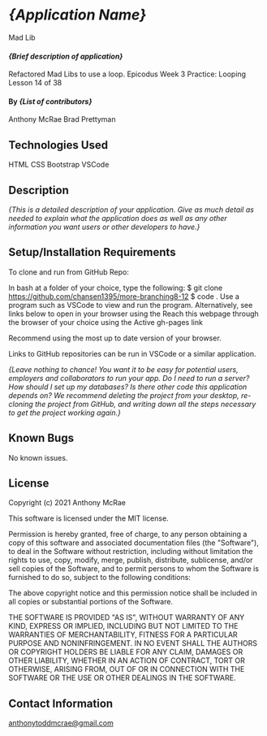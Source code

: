 # _{Application Name}_
Mad Lib
#### _{Brief description of application}_
Refactored Mad Libs to use a loop. Epicodus Week 3 Practice: Looping Lesson 14 of 38
#### By _**{List of contributors}**_
Anthony McRae Brad Prettyman
## Technologies Used

HTML
CSS
Bootstrap
VSCode

## Description

_{This is a detailed description of your application. Give as much detail as needed to explain what the application does as well as any other information you want users or other developers to have.}_

## Setup/Installation Requirements

To clone and run from GitHub Repo:

In bash at a folder of your choice, type the following:
$ git clone https://github.com/chansen1395/more-branching8-12
$ code .
Use a program such as VSCode to view and run the program.
Alternatively, see links below to open in your browser using the Reach this webpage through the browser of your choice using the Active gh-pages link

Recommend using the most up to date version of your browser.

Links to GitHub repositories can be run in VSCode or a similar application.

_{Leave nothing to chance! You want it to be easy for potential users, employers and collaborators to run your app. Do I need to run a server? How should I set up my databases? Is there other code this application depends on? We recommend deleting the project from your desktop, re-cloning the project from GitHub, and writing down all the steps necessary to get the project working again.}_

## Known Bugs

No known issues.

## License
Copyright (c) 2021 Anthony McRae

This software is licensed under the MIT license.

Permission is hereby granted, free of charge, to any person obtaining a copy of this software and associated documentation files (the "Software"), to deal in the Software without restriction, including without limitation the rights to use, copy, modify, merge, publish, distribute, sublicense, and/or sell copies of the Software, and to permit persons to whom the Software is furnished to do so, subject to the following conditions:

The above copyright notice and this permission notice shall be included in all copies or substantial portions of the Software.

THE SOFTWARE IS PROVIDED "AS IS", WITHOUT WARRANTY OF ANY KIND, EXPRESS OR IMPLIED, INCLUDING BUT NOT LIMITED TO THE WARRANTIES OF MERCHANTABILITY, FITNESS FOR A PARTICULAR PURPOSE AND NONINFRINGEMENT. IN NO EVENT SHALL THE AUTHORS OR COPYRIGHT HOLDERS BE LIABLE FOR ANY CLAIM, DAMAGES OR OTHER LIABILITY, WHETHER IN AN ACTION OF CONTRACT, TORT OR OTHERWISE, ARISING FROM, OUT OF OR IN CONNECTION WITH THE SOFTWARE OR THE USE OR OTHER DEALINGS IN THE SOFTWARE.

## Contact Information

anthonytoddmcrae@gmail.com